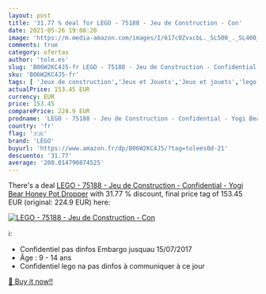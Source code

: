 ```yaml
---
layout: post
title: '31.77 % deal for LEGO - 75188 - Jeu de Construction - Con'
date: 2021-05-26 19:08:20
image: 'https://m.media-amazon.com/images/I/617c0ZvxcbL._SL500_._SL400_.jpg'
comments: true
category: ofertas
author: 'tole.es'
slug: 'B06W2KC4J5-fr LEGO - 75188 - Jeu de Construction - Confidential - Yogi...'
sku: 'B06W2KC4J5-fr'
tags: [ 'Jeux de construction','Jeux et Jouets','Jeux et jouets','lego', ]
actualPrice: 153.45 EUR
currency: EUR
price: 153.45
comparePrice: 224.9 EUR
prodname: 'LEGO - 75188 - Jeu de Construction - Confidential - Yogi Bear Honey Pot Dropper'
country: 'fr'
flag: '🇫🇷'
brand: 'LEGO'
buyurl: 'https://www.amazon.fr/dp/B06W2KC4J5/?tag=tolees0d-21'
descuento: '31.77'
average: '200.014790874525'
---
```


There's a deal [LEGO - 75188 - Jeu de Construction - Confidential - Yogi Bear Honey Pot Dropper](https://www.amazon.fr/dp/B06W2KC4J5/?tag=tolees0d-21)  with  31.77 % discount, final price tag of  153.45 EUR (original: 224.9 EUR) here:

[![LEGO - 75188 - Jeu de Construction - Con](https://m.media-amazon.com/images/I/617c0ZvxcbL._SL500_._SL400_.jpg)](https://www.amazon.fr/dp/B06W2KC4J5/?tag=tolees0d-21)

ℹ️:

- Confidentiel pas dinfos Embargo jusquau 15/07/2017
- Âge : 9 - 14 ans
- Confidentiel lego na pas dinfos à communiquer à ce jour

[🛒 Buy it now!!](https://www.amazon.fr/dp/B06W2KC4J5/?tag=tolees0d-21)
